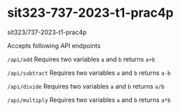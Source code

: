 # sit323-737-2023-t1-prac4p

sit323/737-2023-t1-prac4p

Accepts following API endpoints

`/api/add`
Requires two variables `a` and `b`
returns `a+b`

`/api/subtract`
Requires two variables `a` and `b`
returns `a-b`

`/api/divide`
Requires two variables `a` and `b`
returns `a/b`

`/api/multiply`
Requires two variables `a` and `b`
returns `a*b`
